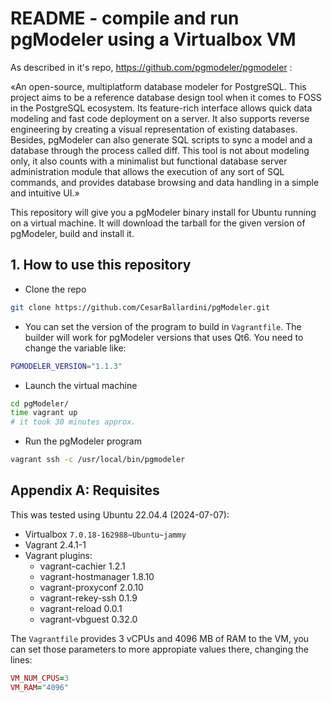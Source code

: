 # README - compile and run pgModeler using a Virtualbox VM

As described in it's repo, https://github.com/pgmodeler/pgmodeler :

«An open-source, multiplatform database modeler for PostgreSQL. This project aims to be a reference database design tool when it comes to FOSS in the PostgreSQL ecosystem. Its feature-rich interface allows quick data modeling and fast code deployment on a server. It also supports reverse engineering by creating a visual representation of existing databases. Besides, pgModeler can also generate SQL scripts to sync a model and a database through the process called diff. This tool is not about modeling only, it also counts with a minimalist but functional database server administration module that allows the execution of any sort of SQL commands, and provides database browsing and data handling in a simple and intuitive UI.»

This repository will give you a pgModeler binary install for Ubuntu  running on a virtual machine.  It will download the tarball for the given version of pgModeler, build and install it.


## 1. How to use this repository

* Clone the repo

```bash
git clone https://github.com/CesarBallardini/pgModeler.git
```

* You can set the version of the program to build in `Vagrantfile`. The builder will work for pgModeler versions that uses Qt6.  You need to change the variable like:

```bash
PGMODELER_VERSION="1.1.3"
````

* Launch the virtual machine

```bash
cd pgModeler/
time vagrant up
# it took 30 minutes approx.
```

* Run the pgModeler program

```bash
vagrant ssh -c /usr/local/bin/pgmodeler
```

## Appendix A: Requisites

This was tested using Ubuntu 22.04.4 (2024-07-07):

* Virtualbox `7.0.18-162988~Ubuntu~jammy`
* Vagrant 2.4.1-1
* Vagrant plugins: 
  * vagrant-cachier 1.2.1
  * vagrant-hostmanager 1.8.10
  * vagrant-proxyconf 2.0.10
  * vagrant-rekey-ssh 0.1.9
  * vagrant-reload 0.0.1
  * vagrant-vbguest 0.32.0


The `Vagrantfile` provides 3 vCPUs and 4096 MB of RAM to the VM, you can set those parameters to more appropiate values there, changing the lines:

```ruby
VM_NUM_CPUS=3
VM_RAM="4096"
```

